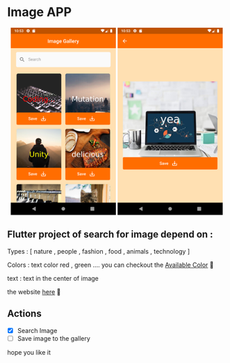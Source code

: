 # Image APP

<p align="center">
 <img width="48%" src="1.png" />
 <img width="48%" src="2.png" />
</p>


## Flutter project of search for image depend on :

Types : [ nature , people , fashion , food , animals , technology ]

Colors : text color red , green .... you can checkout the [Available Color](https://docs.temp.media/colors) 🌈

text : text in the center of image

the website [here](https://temp.media/) 📄

## Actions

- [x] Search Image
- [ ] Save image to the gallery

hope you like it
